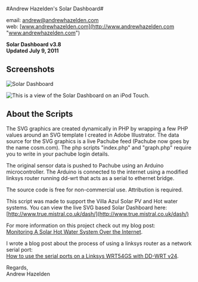 #Andrew Hazelden's Solar Dashboard#

email: [andrew@andrewhazelden.com](mailto:andrew@andrewhazelden.com "andrew@andrewhazelden.com")  
web: [www.andrewhazelden.com](http://www.andrewhazelden.com "www.andrewhazelden.com")

**Solar Dashboard  v3.8**  
**Updated July 9, 2011**

## Screenshots ##

![Solar Dashboard](http://www.andrewhazelden.com/blog/wp-content/uploads/2011/07/solar_dashboard.png)

![This is a view of the Solar Dashboard on an iPod Touch.](http://www.andrewhazelden.com/blog/wp-content/uploads/2011/07/Dashboard_on_iPod.png)

## About the Scripts ##
The SVG graphics are created dynamically in PHP by wrapping a few PHP values around an SVG template I created in Adobe Illustrator. The data source for the SVG graphics is a live Pachube feed (Pachube now goes by the name cosm.com). The php scripts "index.php" and "graph.php" require you to write in your pachube login details.

The original sensor data is pushed to Pachube using an Arduino microcontroller. The Arduino is connected to the internet using a modified linksys router running dd-wrt that acts as a serial to ethernet bridge.

The source code is free for non-commercial use. Attribution is required.

This script was made to support the Villa Azul Solar PV and Hot water systems. You can view the live SVG based Solar Dashboard here:  
[http://www.true.mistral.co.uk/dash/](http://www.true.mistral.co.uk/dash/)

For more information on this project check out my blog post:  
[Monitoring A Solar Hot Water System Over the Internet](http://www.andrewhazelden.com/blog/2011/07/monitoring-a-solar-hot-water-system-over-the-internet/).

I wrote a blog post about the process of using a linksys router as a network serial port:  
[How to use the serial ports on a Linksys WRT54GS with DD-WRT v24](http://www.andrewhazelden.com/blog/2010/01/how-to-use-the-serial-ports-on-a-linksys-wrt54gs-with-dd-wrt-v24/).


Regards,  
Andrew Hazelden